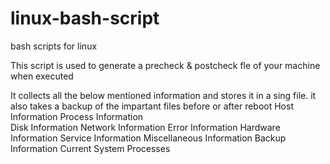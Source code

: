 # linux-bash-script
bash scripts for linux


This script is used to generate a precheck & postcheck fle of your machine when executed

It collects all the below mentioned information and stores it in a sing file. it also takes a backup of the impartant files before or after reboot
Host Information
Process Information  
Disk Information
Network Information
Error Information
Hardware Information
Service Information
Miscellaneous Information
Backup Information
Current System Processes
